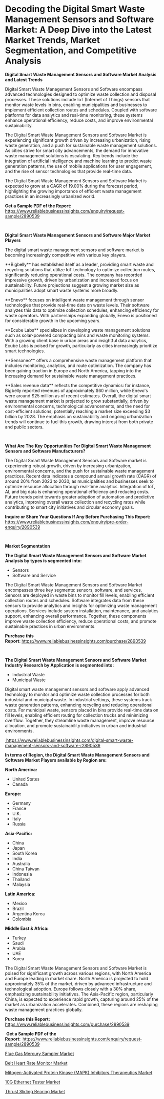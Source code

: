 <p><h1>Decoding the Digital Smart Waste Management Sensors and Software Market: A Deep Dive into the Latest Market Trends, Market Segmentation, and Competitive Analysis</h1></p><p><strong>Digital Smart Waste Management Sensors and Software Market Analysis and Latest Trends</strong></p>
<p><p>Digital Smart Waste Management Sensors and Software encompass advanced technologies designed to optimize waste collection and disposal processes. These solutions include IoT (Internet of Things) sensors that monitor waste levels in bins, enabling municipalities and businesses to implement efficient collection routes and schedules. Coupled with software platforms for data analytics and real-time monitoring, these systems enhance operational efficiency, reduce costs, and improve environmental sustainability.</p><p>The Digital Smart Waste Management Sensors and Software Market is experiencing significant growth driven by increasing urbanization, rising waste generation, and a push for sustainable waste management solutions. As cities strive for smart city advancements, the demand for innovative waste management solutions is escalating. Key trends include the integration of artificial intelligence and machine learning to predict waste generation patterns, the use of mobile applications for user engagement, and the rise of sensor technologies that provide real-time data.</p><p>The Digital Smart Waste Management Sensors and Software Market is expected to grow at a CAGR of 19.00% during the forecast period, highlighting the growing importance of efficient waste management practices in an increasingly urbanized world.</p></p>
<p><strong>Get a Sample PDF of the Report:&nbsp;</strong> <a href="https://www.reliablebusinessinsights.com/enquiry/request-sample/2890539?utm_campaign=115&utm_medium=2&utm_source=Github&utm_content=ia&utm_term=14032025&utm_id=digital-smart-waste-management-sensors-and-software">https://www.reliablebusinessinsights.com/enquiry/request-sample/2890539</a></p>
<p>&nbsp;</p>
<p><strong>Digital Smart Waste Management Sensors and Software Major Market Players</strong></p>
<p><p>The digital smart waste management sensors and software market is becoming increasingly competitive with various key players. </p><p>**Bigbelly** has established itself as a leader, providing smart waste and recycling solutions that utilize IoT technology to optimize collection routes, significantly reducing operational costs. The company has recorded impressive growth, driven by urbanization and increased focus on sustainability. Future projections suggest a growing market size as municipalities adopt smart waste systems more broadly. </p><p>**Enevo** focuses on intelligent waste management through sensor technologies that provide real-time data on waste levels. Their software analyzes this data to optimize collection schedules, enhancing efficiency for waste operators. With partnerships expanding globally, Enevo is positioned for considerable growth in the upcoming years.</p><p>**Ecube Labs** specializes in developing waste management solutions such as solar-powered compacting bins and waste monitoring systems. With a growing client base in urban areas and insightful data analytics, Ecube Labs is poised for growth, particularly as cities increasingly prioritize smart technologies.</p><p>**Sensoneo** offers a comprehensive waste management platform that includes monitoring, analytics, and route optimization. The company has been gaining traction in Europe and North America, tapping into the increasing demand for sustainable waste management practices.</p><p>**Sales revenue data** reflects the competitive dynamics: for instance, Bigbelly reported revenues of approximately $60 million, while Enevo's were around $25 million as of recent estimates. Overall, the digital smart waste management market is projected to grow substantially, driven by environmental concerns, technological advancements, and the need for cost-efficient solutions, potentially reaching a market size exceeding $3 billion by 2028. The emphasis on sustainability and ongoing urbanization trends will continue to fuel this growth, drawing interest from both private and public sectors.</p></p>
<p>&nbsp;</p>
<p><strong>What Are The Key Opportunities For Digital Smart Waste Management Sensors and Software Manufacturers?</strong></p>
<p><p>The Digital Smart Waste Management Sensors and Software market is experiencing robust growth, driven by increasing urbanization, environmental concerns, and the push for sustainable waste management practices. Recent data indicates a compound annual growth rate (CAGR) of around 20% from 2023 to 2030, as municipalities and businesses seek to optimize resource allocation through real-time analytics. Integration of IoT, AI, and big data is enhancing operational efficiency and reducing costs. Future trends point towards greater adoption of automation and predictive analytics, improving overall waste collection and recycling rates while contributing to smart city initiatives and circular economy goals.</p></p>
<p><strong>Inquire or Share Your Questions If Any Before Purchasing This Report:</strong> <a href="https://www.reliablebusinessinsights.com/enquiry/pre-order-enquiry/2890539?utm_campaign=115&utm_medium=2&utm_source=Github&utm_content=ia&utm_term=14032025&utm_id=digital-smart-waste-management-sensors-and-software">https://www.reliablebusinessinsights.com/enquiry/pre-order-enquiry/2890539</a></p>
<p>&nbsp;</p>
<p><strong>Market Segmentation</strong></p>
<p><strong>The Digital Smart Waste Management Sensors and Software Market Analysis by types is segmented into:</strong></p>
<p><ul><li>Sensors</li><li>Software and Service</li></ul></p>
<p><p>The Digital Smart Waste Management Sensors and Software Market encompasses three key segments: sensors, software, and services. Sensors are deployed in waste bins to monitor fill levels, enabling efficient collection routes and schedules. Software integrates data from these sensors to provide analytics and insights for optimizing waste management operations. Services include system installation, maintenance, and analytics support, enhancing overall performance. Together, these components improve waste collection efficiency, reduce operational costs, and promote sustainable practices in urban environments.</p></p>
<p><strong>Purchase this Report:&nbsp;</strong><a href="https://www.reliablebusinessinsights.com/purchase/2890539?utm_campaign=115&utm_medium=2&utm_source=Github&utm_content=ia&utm_term=14032025&utm_id=digital-smart-waste-management-sensors-and-software">https://www.reliablebusinessinsights.com/purchase/2890539</a></p>
<p>&nbsp;</p>
<p><strong>The Digital Smart Waste Management Sensors and Software Market Industry Research by Application is segmented into:</strong></p>
<p><ul><li>Industrial Waste</li><li>Municipal Waste</li></ul></p>
<p><p>Digital smart waste management sensors and software apply advanced technology to monitor and optimize waste collection processes for both industrial and municipal waste. In industrial settings, these systems track waste generation patterns, enhancing recycling and reducing operational costs. For municipal waste, sensors placed in bins provide real-time data on fill levels, enabling efficient routing for collection trucks and minimizing overflow. Together, they streamline waste management, improve resource allocation, and promote sustainability initiatives in urban and industrial environments.</p></p>
<p><a href="https://www.reliablebusinessinsights.com/digital-smart-waste-management-sensors-and-software-r2890539?utm_campaign=115&utm_medium=2&utm_source=Github&utm_content=ia&utm_term=14032025&utm_id=digital-smart-waste-management-sensors-and-software">&nbsp;https://www.reliablebusinessinsights.com/digital-smart-waste-management-sensors-and-software-r2890539</a></p>
<p><strong>In terms of Region, the Digital Smart Waste Management Sensors and Software Market Players available by Region are:</strong></p>
<p>
    <p> <strong> North America: </strong>
        <ul>
            <li>United States</li>
            <li>Canada</li>
        </ul>
        </p> 
    <p> <strong> Europe: </strong>
        <ul>
            <li>Germany</li>
            <li>France</li>
            <li>U.K.</li>
            <li>Italy</li>
            <li>Russia</li>
        </ul>
        </p> 
    <p> <strong> Asia-Pacific: </strong>
        <ul>
            <li>China</li>
            <li>Japan</li>
            <li>South Korea</li>
            <li>India</li>
            <li>Australia</li>
            <li>China Taiwan</li>
            <li>Indonesia</li>
            <li>Thailand</li>
            <li>Malaysia</li>
        </ul>
        </p> 
    <p> <strong> Latin America: </strong>
        <ul>
            <li>Mexico</li>
            <li>Brazil</li>
            <li>Argentina Korea</li>
            <li>Colombia</li>
        </ul>
        </p> 
    <p> <strong> Middle East & Africa: </strong>
        <ul>
            <li>Turkey</li>
            <li>Saudi</li>
            <li>Arabia</li>
            <li>UAE</li>
            <li>Korea</li>
        </ul>
    </p>
    </p>
<p><p>The Digital Smart Waste Management Sensors and Software Market is poised for significant growth across various regions, with North America and Europe leading in market share. North America is projected to hold approximately 35% of the market, driven by advanced infrastructure and technological adoption. Europe follows closely with a 30% share, emphasizing sustainability initiatives. The Asia-Pacific region, particularly China, is expected to experience rapid growth, capturing around 25% of the market as urbanization accelerates. Combined, these regions are reshaping waste management practices globally.</p></p>
<p><strong>Purchase this Report: </strong><a href="https://www.reliablebusinessinsights.com/purchase/2890539?utm_campaign=115&utm_medium=2&utm_source=Github&utm_content=ia&utm_term=14032025&utm_id=digital-smart-waste-management-sensors-and-software">https://www.reliablebusinessinsights.com/purchase/2890539</a></p>
<p>&nbsp;<strong>Get a Sample PDF of the Report:&nbsp;&nbsp;</strong><a href="https://www.reliablebusinessinsights.com/enquiry/request-sample/2890539?utm_campaign=115&utm_medium=2&utm_source=Github&utm_content=ia&utm_term=14032025&utm_id=digital-smart-waste-management-sensors-and-software">https://www.reliablebusinessinsights.com/enquiry/request-sample/2890539</a></p>
<p><strong></strong></p>
<p><p><a href="https://github.com/filinjaic7/Market-Research-Report-List-1/blob/main/flue-gas-mercury-sampler-market.md?utm_campaign=115&utm_medium=2&utm_source=Github&utm_content=ia&utm_term=14032025&utm_id=digital-smart-waste-management-sensors-and-software">Flue Gas Mercury Sampler Market</a></p><p><a href="https://github.com/reeseberro3j/Market-Research-Report-List-1/blob/main/belt-heart-rate-monitor-market.md?utm_campaign=115&utm_medium=2&utm_source=Github&utm_content=ia&utm_term=14032025&utm_id=digital-smart-waste-management-sensors-and-software">Belt Heart Rate Monitor Market</a></p><p><a href="https://github.com/billejuman43/Market-Research-Report-List-1/blob/main/mitogen-activated-protein-kinase-mapk-inhibitors-therapeutics-market.md?utm_campaign=115&utm_medium=2&utm_source=Github&utm_content=ia&utm_term=14032025&utm_id=digital-smart-waste-management-sensors-and-software">Mitogen-Activated Protein Kinase (MAPK) Inhibitors Therapeutics Market</a></p><p><a href="https://github.com/tahjaylestro/Market-Research-Report-List-1/blob/main/10g-ethernet-tester-market.md?utm_campaign=115&utm_medium=2&utm_source=Github&utm_content=ia&utm_term=14032025&utm_id=digital-smart-waste-management-sensors-and-software">10G Ethernet Tester Market</a></p><p><a href="https://github.com/rocicbenton/Market-Research-Report-List-1/blob/main/thrust-sliding-bearing-market.md?utm_campaign=115&utm_medium=2&utm_source=Github&utm_content=ia&utm_term=14032025&utm_id=digital-smart-waste-management-sensors-and-software">Thrust Sliding Bearing Market</a></p></p>
